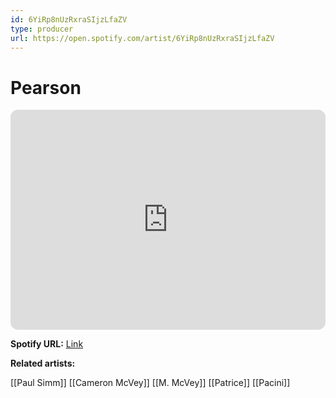 ```yaml
---
id: 6YiRp8nUzRxraSIjzLfaZV
type: producer
url: https://open.spotify.com/artist/6YiRp8nUzRxraSIjzLfaZV
---
```

# Pearson

<iframe style="border-radius:12px" src="https://open.spotify.com/embed/artist/6YiRp8nUzRxraSIjzLfaZV" width="100%" height="352" frameBorder="0" allowfullscreen="" allow="autoplay; clipboard-write; encrypted-media; fullscreen; picture-in-picture" loading="lazy"></iframe>

**Spotify URL:** [Link](https://open.spotify.com/artist/6YiRp8nUzRxraSIjzLfaZV)

**Related artists:**

[[Paul Simm]]
[[Cameron McVey]]
[[M. McVey]]
[[Patrice]]
[[Pacini]]
